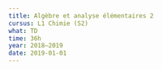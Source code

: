 ```yaml
---
title: Algèbre et analyse élémentaires 2
cursus: L1 Chimie (S2)
what: TD
time: 36h
year: 2018–2019
date: 2019-01-01
---
```

